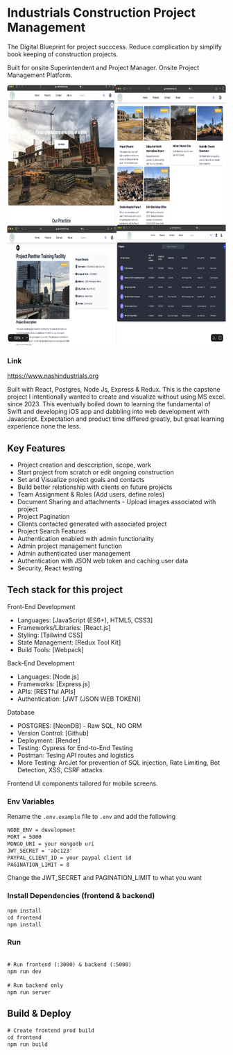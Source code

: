 # Industrials Construction Project Management 

The Digital Blueprint for project succcess. Reduce complication by simplify book keeping of construction projects.

Built for onsite Superintendent and Project Manager. Onsite Project Management Platform.

<a ><img src="https://github.com/mitsumoristudio/Industrial_manage/blob/main/cover.png" width= "1080" height = "600" /></a>

### Link

https://www.nashindustrials.org

Built with React, Postgres, Node Js, Express & Redux. This is the capstone project I intentionally wanted to create and visualize without using MS excel. since 2023. This eventually boiled down to learning the fundamental of Swift and developing iOS app and dabbling into web development with Javascript. Expectation and product time differed greatly, but great learning experience none the less. 

## Key Features

- Project creation and desccription, scope, work
- Start project from scratch or edit ongoing construction
- Set and Visualize project goals and contacts
- Build better relationship with clients on future projects
- Team Assignment & Roles (Add users, define roles)
- Document Sharing and attachments - Upload images associated with project
- Project Pagination
- Clients contacted generated with associated project
- Project Search Features
- Authentication enabled with admin functionality
- Admin project management function
- Admin authenticated user management
- Authentication with JSON web token and caching user data
- Security, React testing

## Tech stack for this project

Front-End Development

- Languages: [JavaScript (ES6+), HTML5, CSS3]
- Frameworks/Libraries: [React.js]
- Styling: [Tailwind CSS]
- State Management: [Redux Tool Kit]
- Build Tools: [Webpack]

Back-End Development

- Languages: [Node.js]
- Frameworks: [Express.js]
- APIs: [RESTful APIs]
- Authentication: [JWT (JSON WEB TOKEN)]

Database

- POSTGRES: [NeonDB] - Raw SQL, NO ORM
- Version Control: [Github]
- Deployment: [Render]
- Testing: Cypress for End-to-End Testing
- Postman: Tesing API routes and logistics
- More Testing: ArcJet for prevention of SQL injection, Rate Limiting, Bot Detection, XSS, CSRF attacks.

Frontend UI components tailored for mobile screens. 

### Env Variables

Rename the `.env.example` file to `.env` and add the following

```
NODE_ENV = development
PORT = 5000
MONGO_URI = your mongodb uri
JWT_SECRET = 'abc123'
PAYPAL_CLIENT_ID = your paypal client id
PAGINATION_LIMIT = 8
```

Change the JWT_SECRET and PAGINATION_LIMIT to what you want

### Install Dependencies (frontend & backend)

```
npm install
cd frontend
npm install
```

### Run

```

# Run frontend (:3000) & backend (:5000)
npm run dev

# Run backend only
npm run server
```

## Build & Deploy

```
# Create frontend prod build
cd frontend
npm run build
```
